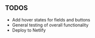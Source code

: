 ## TODOS

- Add hover states for fields and buttons
- General testing of overall functionality
- Deploy to Netlify
